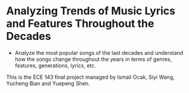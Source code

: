 # Analyzing Trends of Music Lyrics and Features Throughout the Decades
- Analyze the most popular songs of the last decades and understand how the songs change throughout the years in terms of genres, features, generations, lyrics, etc.

This is the ECE 143 final project managed by Ismail Ocak, Siyi Wang, Yucheng Bian and Yuepeng Shen. 
